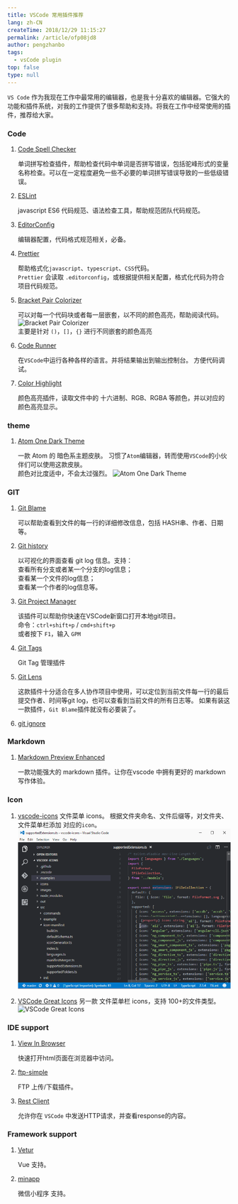 ```yaml
---
title: VSCode 常用插件推荐
lang: zh-CN
createTime: 2018/12/29 11:15:27
permalink: /article/ofp08jd8
author: pengzhanbo
tags: 
  - vsCode plugin
top: false
type: null
---
```


`VS Code` 作为我现在工作中最常用的编辑器，也是我十分喜欢的编辑器。它强大的功能和插件系统，对我的工作提供了很多帮助和支持。将我在工作中经常使用的插件，推荐给大家。

<!-- more -->

### Code

1. [Code Spell Checker](https://github.com/Jason-Rev/vscode-spell-checker)

    单词拼写检查插件，帮助检查代码中单词是否拼写错误，包括驼峰形式的变量名称检查。可以在一定程度避免一些不必要的单词拼写错误导致的一些低级错误。

2. [ESLint](https://github.com/Microsoft/vscode-eslint)

    javascript ES6 代码规范、语法检查工具，帮助规范团队代码规范。

3. [EditorConfig](https://github.com/editorconfig/editorconfig-vscode)
    
    编辑器配置，代码格式规范相关，必备。

4. [Prettier](https://github.com/prettier/prettier-vscode)
    
    帮助格式化`javascript`、`typescript`、`CSS`代码。 <br />
    `Prettier` 会读取 `.editorconfig`，或根据提供相关配置，格式化代码为符合项目代码规范。

5. [Bracket Pair Colorizer](https://github.com/CoenraadS/BracketPair)

    可以对每一个代码块或者每一层嵌套，以不同的颜色高亮，帮助阅读代码。
    ![Bracket Pair Colorizer](https://github.com/CoenraadS/BracketPair/raw/develop/images/example.png) <br/>
    主要是针对 `()`，`[]`，`{}` 进行不同嵌套的颜色高亮

6. [Code Runner](https://github.com/formulahendry/vscode-code-runner)

    在`VSCode`中运行各种各样的语言。并将结果输出到输出控制台。
    方便代码调试。

7. [Color Highlight](https://github.com/sergiirocks/vscode-ext-color-highlight)

    颜色高亮插件，读取文件中的 十六进制、RGB、RGBA 等颜色，并以对应的颜色高亮显示。


### theme

1. [Atom One Dark Theme](https://github.com/akamud/vscode-theme-onedark)

    一款 Atom 的 暗色系主题皮肤。 习惯了`Atom`编辑器，转而使用`VSCode`的小伙伴们可以使用这款皮肤。<br/>
    颜色对比度适中，不会太过强烈。
    ![Atom One Dark Theme](https://raw.githubusercontent.com/akamud/vscode-theme-onedark/master/screenshots/preview.png)

### GIT

1. [Git Blame](https://marketplace.visualstudio.com/items?itemName=waderyan.gitblame)

    可以帮助查看到文件的每一行的详细修改信息，包括 HASH串、作者、日期等。

2. [Git history](https://marketplace.visualstudio.com/items?itemName=donjayamanne.githistory)

    以可视化的界面查看 git log 信息。支持：<br/>
    查看所有分支或者某一个分支的log信息；<br/>
    查看某一个文件的log信息；<br/>
    查看某一个作者的log信息等。<br/>

3. [Git Project Manager](https://github.com/felipecaputo/git-project-manager)
    
    该插件可以帮助你快速在VSCode新窗口打开本地git项目。<br />
    命令：`ctrl+shift+p` / `cmd+shift+p` <br/>
    或者按下 `F1`，输入 `GPM`

4. [Git Tags](https://github.com/leftstick/vscode-git-tags)

    Git Tag 管理插件

5. [Git Lens](https://gitlens.amod.io/)

    这款插件十分适合在多人协作项目中使用，可以定位到当前文件每一行的最后提交作者、时间等git log，也可以查看到当前文件的所有日志等。
    如果有装这一款插件，`Git Blame`插件就没有必要装了。


6. [git ignore](https://github.com/CodeZombieCH/vscode-gitignore)

### Markdown

1. [Markdown Preview Enhanced](https://shd101wyy.github.io/markdown-preview-enhanced)

    一款功能强大的 markdown 插件。让你在vscode 中拥有更好的 markdown 写作体验。

### Icon
1. [vscode-icons](https://github.com/vscode-icons/vscode-icons)
    文件菜单 icons。 根据文件夹命名、文件后缀等，对文件夹、文件菜单栏添加 对应的`icon`。
    ![vscode-icons](https://raw.githubusercontent.com/vscode-icons/vscode-icons/master/images/screenshot.gif)

2. [VSCode Great Icons](https://marketplace.visualstudio.com/items?itemName=emmanuelbeziat.vscode-great-icons)
    另一款 文件菜单栏 icons，支持 100+的文件类型。<br/>
    ![VSCode Great Icons](https://raw.githubusercontent.com/EmmanuelBeziat/vscode-great-icons/icons-test/icons.jpg)

### IDE support

1. [View In Browser](https://github.com/hellopao/view-in-browser)

    快速打开html页面在浏览器中访问。

2. [ftp-simple](https://github.com/humy2833/FTP-Simple)

    FTP 上传/下载插件。

3. [Rest Client](https://github.com/Huachao/vscode-restclient)

    允许你在 `VSCode` 中发送HTTP请求，并查看response的内容。

### Framework support

1. [Vetur](https://github.com/vuejs/vetur)

    Vue 支持。

2. [minapp](https://github.com/wx-minapp/minapp-vscode)

    微信小程序 支持。


